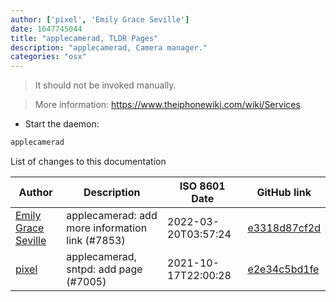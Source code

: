 ```yaml
---
author: ['pixel', 'Emily Grace Seville']
date: 1647745044
title: "applecamerad, TLDR Pages"
description: "applecamerad, Camera manager."
categories: "osx"
---
```

> It should not be invoked manually.

> More information: <https://www.theiphonewiki.com/wiki/Services>.

- Start the daemon:

```bash
applecamerad
```
List of changes to this documentation


Author | Description | ISO 8601 Date | GitHub link
------|-----|-----|-----
[Emily Grace Seville](mailto:emilyseville7cf@gmail.com) | applecamerad: add more information link (#7853) | 2022-03-20T03:57:24 | [e3318d87cf2d](https://github.com/tldr-pages/tldr/commit/e3318d87cf2d0a1f19bf7f0535c14a44f41fc3df)
[pixel](mailto:chrissx@chrissx.de) | applecamerad, sntpd: add page (#7005) | 2021-10-17T22:00:28 | [e2e34c5bd1fe](https://github.com/tldr-pages/tldr/commit/e2e34c5bd1fec00c1b2eb38d3fb654712cbecc0d)

